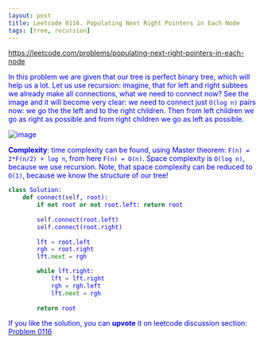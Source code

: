 ```yaml
---
layout: post
title: Leetcode 0116. Populating Next Right Pointers in Each Node
tags: [tree, recursion]
---
```


<a href="https://leetcode.com/problems/populating-next-right-pointers-in-each-node"> <font color = blue>https://leetcode.com/problems/populating-next-right-pointers-in-each-node

In this problem we are given that our tree is perfect binary tree, which will help us a lot. Let us use recursion: imagine, that for left and right subtees we already make all connections, what we need to connect now? See the image and it will become very clear: we need to connect just `O(log n)` pairs now: we go the the left and to the right children. Then from left children we go as right as possible and from right children we go as left as possible.

![image](https://assets.leetcode.com/users/images/b838445a-d58e-420b-889e-208d6813beec_1605257150.2922277.png)


**Complexity**: time complexity can be found, using Master theorem: `F(n) = 2*F(n/2) + log n`, from here `F(n) = O(n)`. Space complexity is `O(log n)`, because we use recursion. Note, that space complexity can be reduced to `O(1)`, because we know the structure of our tree!

```python
class Solution:
    def connect(self, root):
        if not root or not root.left: return root
        
        self.connect(root.left)
        self.connect(root.right)
        
        lft = root.left
        rgh = root.right
        lft.next = rgh

        while lft.right: 
            lft = lft.right
            rgh = rgh.left
            lft.next = rgh
        
        return root
```

If you like the solution, you can **upvote** it on leetcode discussion section:<a href="https://leetcode.com/problems/populating-next-right-pointers-in-each-node/discuss/934066/python-o(n)-time-o(log-n)-space-recursion-explained"> <font color = blue>Problem 0116
